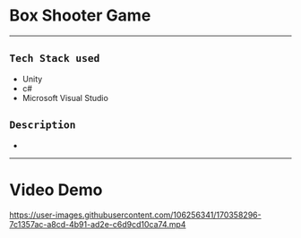 # Box Shooter Game

---
## `Tech Stack used`
- Unity
- c#
- Microsoft Visual Studio
## `Description`
-
---
# Video Demo


https://user-images.githubusercontent.com/106256341/170358296-7c1357ac-a8cd-4b91-ad2e-c6d9cd10ca74.mp4

